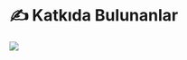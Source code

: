 # ✍ Katkıda Bulunanlar
<a href="https://github.com/Netkreatif/Minecraft/graphs/contributors">
  <img src="https://contrib.rocks/image?repo=Netkreatif/Minecraft"/>
</a>
